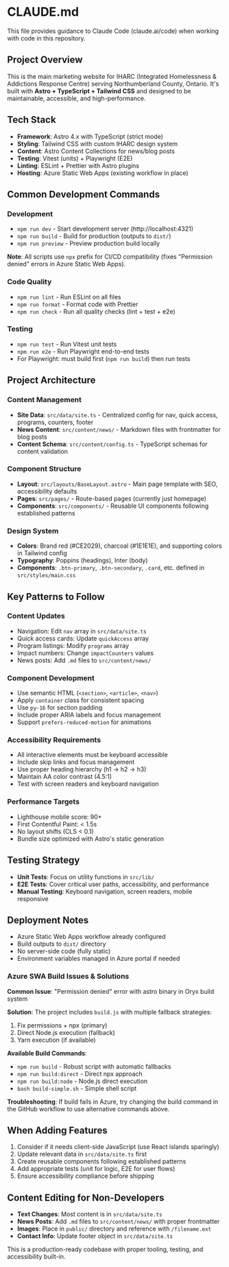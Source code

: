 # CLAUDE.md

This file provides guidance to Claude Code (claude.ai/code) when working with code in this repository.

## Project Overview

This is the main marketing website for IHARC (Integrated Homelessness & Addictions Response Centre) serving Northumberland County, Ontario. It's built with **Astro + TypeScript + Tailwind CSS** and designed to be maintainable, accessible, and high-performance.

## Tech Stack

- **Framework**: Astro 4.x with TypeScript (strict mode)
- **Styling**: Tailwind CSS with custom IHARC design system
- **Content**: Astro Content Collections for news/blog posts
- **Testing**: Vitest (units) + Playwright (E2E)
- **Linting**: ESLint + Prettier with Astro plugins
- **Hosting**: Azure Static Web Apps (existing workflow in place)

## Common Development Commands

### Development
- `npm run dev` - Start development server (http://localhost:4321)
- `npm run build` - Build for production (outputs to `dist/`)
- `npm run preview` - Preview production build locally

**Note**: All scripts use `npx` prefix for CI/CD compatibility (fixes "Permission denied" errors in Azure Static Web Apps).

### Code Quality
- `npm run lint` - Run ESLint on all files
- `npm run format` - Format code with Prettier
- `npm run check` - Run all quality checks (lint + test + e2e)

### Testing
- `npm run test` - Run Vitest unit tests
- `npm run e2e` - Run Playwright end-to-end tests
- For Playwright: must build first (`npm run build`) then run tests

## Project Architecture

### Content Management
- **Site Data**: `src/data/site.ts` - Centralized config for nav, quick access, programs, counters, footer
- **News Content**: `src/content/news/` - Markdown files with frontmatter for blog posts
- **Content Schema**: `src/content/config.ts` - TypeScript schemas for content validation

### Component Structure
- **Layout**: `src/layouts/BaseLayout.astro` - Main page template with SEO, accessibility defaults
- **Pages**: `src/pages/` - Route-based pages (currently just homepage)
- **Components**: `src/components/` - Reusable UI components following established patterns

### Design System
- **Colors**: Brand red (#CE2029), charcoal (#1E1E1E), and supporting colors in Tailwind config
- **Typography**: Poppins (headings), Inter (body)
- **Components**: `.btn-primary`, `.btn-secondary`, `.card`, etc. defined in `src/styles/main.css`

## Key Patterns to Follow

### Content Updates
- Navigation: Edit `nav` array in `src/data/site.ts`
- Quick access cards: Update `quickAccess` array
- Program listings: Modify `programs` array
- Impact numbers: Change `impactCounters` values
- News posts: Add `.md` files to `src/content/news/`

### Component Development
- Use semantic HTML (`<section>`, `<article>`, `<nav>`)
- Apply `container` class for consistent spacing
- Use `py-16` for section padding
- Include proper ARIA labels and focus management
- Support `prefers-reduced-motion` for animations

### Accessibility Requirements
- All interactive elements must be keyboard accessible
- Include skip links and focus management
- Use proper heading hierarchy (h1 → h2 → h3)
- Maintain AA color contrast (4.5:1)
- Test with screen readers and keyboard navigation

### Performance Targets
- Lighthouse mobile score: 90+
- First Contentful Paint: < 1.5s
- No layout shifts (CLS < 0.1)
- Bundle size optimized with Astro's static generation

## Testing Strategy

- **Unit Tests**: Focus on utility functions in `src/lib/`
- **E2E Tests**: Cover critical user paths, accessibility, and performance
- **Manual Testing**: Keyboard navigation, screen readers, mobile responsive

## Deployment Notes

- Azure Static Web Apps workflow already configured  
- Build outputs to `dist/` directory
- No server-side code (fully static)
- Environment variables managed in Azure portal if needed

### Azure SWA Build Issues & Solutions

**Common Issue**: "Permission denied" error with astro binary in Oryx build system

**Solution**: The project includes `build.js` with multiple fallback strategies:
1. Fix permissions + npx (primary)
2. Direct Node.js execution (fallback)
3. Yarn execution (if available)

**Available Build Commands**:
- `npm run build` - Robust script with automatic fallbacks
- `npm run build:direct` - Direct npx approach  
- `npm run build:node` - Node.js direct execution
- `bash build-simple.sh` - Simple shell script

**Troubleshooting**: If build fails in Azure, try changing the build command in the GitHub workflow to use alternative commands above.

## When Adding Features

1. Consider if it needs client-side JavaScript (use React islands sparingly)
2. Update relevant data in `src/data/site.ts` first
3. Create reusable components following established patterns
4. Add appropriate tests (unit for logic, E2E for user flows)
5. Ensure accessibility compliance before shipping

## Content Editing for Non-Developers

- **Text Changes**: Most content is in `src/data/site.ts`
- **News Posts**: Add `.md` files to `src/content/news/` with proper frontmatter
- **Images**: Place in `public/` directory and reference with `/filename.ext`
- **Contact Info**: Update footer object in `src/data/site.ts`

This is a production-ready codebase with proper tooling, testing, and accessibility built-in.
